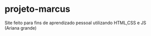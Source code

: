 # projeto-marcus
Site feito para fins de aprendizado pessoal utilizando HTML,CSS e JS (Ariana grande)
